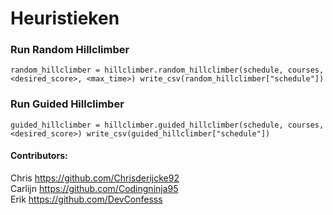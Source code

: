 # Heuristieken

### Run Random Hillclimber
`random_hillclimber = hillclimber.random_hillclimber(schedule, courses, <desired_score>, <max_time>)
write_csv(random_hillclimber["schedule"])`

### Run Guided Hillclimber

`guided_hillclimber = hillclimber.guided_hillclimber(schedule, courses, <desired_score>)
write_csv(guided_hillclimber["schedule"])`


#### Contributors: <br />
Chris https://github.com/Chrisderijcke92<br />
Carlijn https://github.com/Codingninja95<br />
Erik https://github.com/DevConfesss<br />